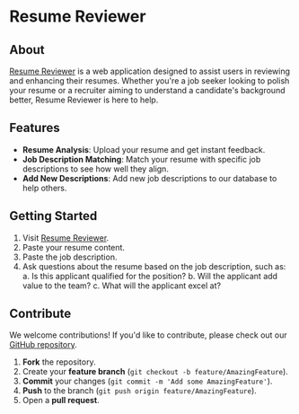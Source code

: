 # Resume Reviewer

## About

[Resume Reviewer](https://resume-reviewer.ruck.io) is a web application designed to assist users in reviewing and enhancing their resumes. Whether you're a job seeker looking to polish your resume or a recruiter aiming to understand a candidate's background better, Resume Reviewer is here to help.

## Features

- **Resume Analysis**: Upload your resume and get instant feedback.
- **Job Description Matching**: Match your resume with specific job descriptions to see how well they align.
- **Add New Descriptions**: Add new job descriptions to our database to help others.

## Getting Started

1. Visit [Resume Reviewer](https://resume-reviewer.ruck.io).
2. Paste your resume content.
3. Paste the job description.
4. Ask questions about the resume based on the job description, such as:
   a. Is this applicant qualified for the position?
   b. Will the applicant add value to the team?
   c. What will the applicant excel at?

## Contribute

We welcome contributions! If you'd like to contribute, please check out our [GitHub repository](https://github.com/ruckc/resume-reviewer).

1. **Fork** the repository.
2. Create your **feature branch** (`git checkout -b feature/AmazingFeature`).
3. **Commit** your changes (`git commit -m 'Add some AmazingFeature'`).
4. **Push** to the branch (`git push origin feature/AmazingFeature`).
5. Open a **pull request**.
